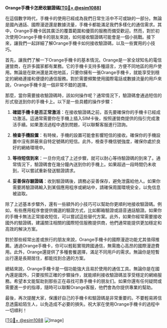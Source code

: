 **Orange手機卡怎麽收驗證碼[[TG💪+ @esim1088](https://t.me/s/esim1088)]**

在這個數字時代，手機卡的使用已經成為我們日常生活中不可或缺的一部分。無論是國內通話、國際漫遊還是數據流量，手機卡都能滿足我們多樣化的通信需求。其中，Orange手機卡因其廣泛的覆蓋範圍和優質的服務而備受歡迎。然而，對於初次使用Orange手機卡的朋友來說，如何接收驗證碼可能會是一個小挑戰。接下來，讓我們一起詳細了解Orange手機卡如何接收驗證碼，以及一些實用的小技巧。

首先，讓我們了解一下Orange手機卡的基本情況。Orange是一家全球知名的電信運營商，在許多國家都有業務。它的手機卡支持多種語言，方便不同地區的用戶使用。無論是在歐洲還是其他地區，只要你擁有一張Orange手機卡，就能享受到穩定的網絡連接和便捷的通信服務。對於需要頻繁使用國際電話或數據流量的用戶來說，Orange手機卡是一個非常不錯的選擇。

那麼，當你需要接收驗證碼時，該如何操作呢？通常情況下，驗證碼會通過短信的形式發送到你的手機卡上。以下是一些具體的操作步驟：

1. **確認手機卡是否正常激活**：在接收驗證碼之前，首先要確保你的手機卡已經成功激活。這通常需要你在手機上插入SIM卡後，按照運營商提供的指引完成激活手續。如果激活過程中遇到問題，可以聯繫客服進行諮詢。

2. **檢查手機設置**：有時候，手機的設置可能會影響短信的接收。確保你的手機設置中沒有屏蔽來自特定號碼的短信。此外，檢查手機信號強度，確保你處於良好的網絡環境中。

3. **等待短信到來**：一旦你完成了上述步驟，就可以耐心等待驗證碼的到來了。通常情況下，驗證碼會在幾分鐘內送到你的手機上。如果超過一段時間仍未收到，可以嘗試重新發送驗證請求。

4. **妥善保存驗證碼**：收到驗證碼後，請務必妥善保存，避免泄露給他人。如果你需要將驗證碼輸入到某個應用程序或網站中，請確保周圍環境安全，以免信息被盜取。

除了上述基本步驟外，還有一些額外的小技巧可以幫助你更順利地接收驗證碼。例如，有些應用程序會提供備選的驗證方式，比如郵箱驗證或語音通話驗證。如果你的手機卡無法正常接收短信，可以嘗試這些替代方案。此外，如果你經常需要接收國外的驗證碼，建議關注相關的國際短信服務提供商，他們通常能提供更加穩定和高效的解決方案。

對於那些經常出差或旅行的朋友來說，Orange手機卡的國際漫遊功能尤其值得推薦。通過Orange手機卡，你可以輕鬆實現跨國通信，無需擔心高昂的國際漫遊費用。此外，Orange還提供了多種套餐選擇，滿足不同用戶的需求。無論你是短暫出行還是長期居住，都能找到合適的方案。

總結來說，Orange手機卡是一個功能強大且易於使用的通信工具。無論你是在國內還是國外，只要按照正確的步驟操作，就能順利接收驗證碼並享受穩定的網絡服務。希望本文能幫助到那些正在尋找可靠手機卡的朋友们。如果你還有任何疑問或需要進一步的指導，隨時可以聯繫Orange客服，他們會為你提供專業的幫助。

最後，再次提醒大家，保護好自己的手機卡和驗證碼是非常重要的。不要輕易將信息透露給陌生人，以免造成不必要的損失。祝大家在使用Orange手機卡的過程中一切順利！

[[TG💪+ @esim1088](https://t.me/s/esim1088) ![Image](https://i.postimg.cc/4NQfJmqS/Snipaste-2025-05-13-00-14-12.png)]